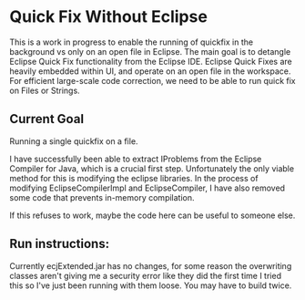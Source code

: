 # Quick Fix Without Eclipse

This is a work in progress to enable the running of quickfix in the background vs only on an open file in Eclipse. The main goal is to detangle Eclipse Quick Fix functionality from the Eclipse IDE. Eclipse Quick Fixes are heavily embedded within UI, and operate on an open file in the workspace. For efficient large-scale code correction, we need to be able to run quick fix on Files or Strings.

## Current Goal
Running a single quickfix on a file. 

I have successfully been able to extract IProblems from the Eclipse Compiler for Java, which is a crucial first step. Unfortunately the only viable method for this is modifying the eclipse libraries. In the process of modifying EclipseCompilerImpl and EclipseCompiler, I have also removed some code that prevents in-memory compilation.

If this refuses to work, maybe the code here can be useful to someone else.

## Run instructions:

Currently ecjExtended.jar has no changes, for some reason the overwriting classes aren't giving me a security error like they did the first time I tried this so I've just been running with them loose. You may have to build twice.
